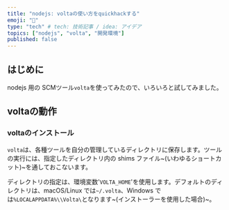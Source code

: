 ```yaml
---
title: "nodejs: voltaの使い方をquickhackする"
emoji: "🐷"
type: "tech" # tech: 技術記事 / idea: アイデア
topics: ["nodejs", "volta", "開発環境"]
published: false
---
```


## はじめに

nodejs 用の SCMツール`volta`を使ってみたので、いろいろと試してみました。

## voltaの動作

### voltaのインストール

`volta`は、各種ツールを自分の管理しているディレクトリに保存します。ツールの実行には、指定したディレクトリ内の shims ファイル~(いわゆるショートカット)~を通しておこないます。

ディレクトリの指定は、環境変数'`VOLTA_HOME`'を使用します。デフォルトのディレクトリは、macOS/Linux では`~/.volta`、Windows では`%LOCALAPPDATA%\\Volta\`となります~(インストーラーを使用した場合)~。
